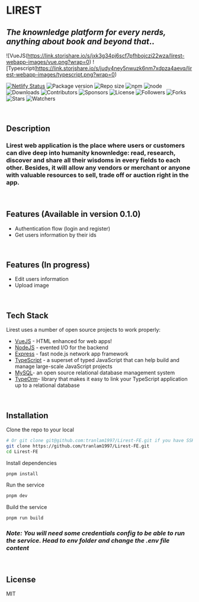 # LIREST
## _The knownledge platform for every nerds, anything about book and beyond that_..

![VueJS(https://link.storjshare.io/s/jxk3g34pj6scf7pfhbojczi22wza/lirest-webapp-images/vue.png?wrap=0)
![Typescript(https://link.storjshare.io/s/judy4ney5nwuzk6nm7xdpza4aevq/lirest-webapp-images/typescript.png?wrap=0)

[![Netlify Status](https://api.netlify.com/api/v1/badges/46c00e86-c275-47a2-8a2a-ba72e0c39860/deploy-status)](https://app.netlify.com/sites/lirest/deploys)
![Package version](https://img.shields.io/github/package-json/v/tranlam1997/Lirest-BE)
![Repo size](https://img.shields.io/github/repo-size/tranlam1997/Lirest-BE)
![npm](https://img.shields.io/npm/v/npm)
![node](https://img.shields.io/node/v/npm)
![Downloads](https://img.shields.io/github/downloads/tranlam1997/Lirest-BE/total)
![Contributors](https://img.shields.io/github/contributors/tranlam1997/Lirest-BE)
![Sponsors](https://img.shields.io/github/sponsors/tranlam1997)
![License](https://img.shields.io/github/license/tranlam1997/Lirest-BE)
![Followers](https://img.shields.io/github/followers/tranlam1997?style=social)
![Forks](https://img.shields.io/github/forks/tranlam1997/Lirest-BE?style=social)
![Stars](https://img.shields.io/github/stars/tranlam1997/Lirest-BE?style=social)
![Watchers](https://img.shields.io/github/watchers/tranlam1997/Lirest-BE?style=social)

<br>

## Description
### Lirest web application is the place where users or customers can dive deep into humanity knownledge: read, research, discover and share all their wisdoms in every fields to each other. Besides, it will allow any vendors or merchant or anyone with valuable resources to sell, trade off or auction right in the app.
<br>

## Features (Available in version 0.1.0)
- Authentication flow (login and register)
- Get users information by their ids

<br>

## Features (In progress)
- Edit users information
- Upload image

<br>

## Tech Stack

Lirest uses a number of open source projects to work properly:

- [VueJS] - HTML enhanced for web apps!
- [NodeJS] - evented I/O for the backend
- [Express] - fast node.js network app framework
- [TypeScript] - a superset of typed JavaScript that can help build and manage large-scale JavaScript projects
- [MySQL]-  an open source relational database management system
- [TypeOrm]- library that makes it easy to link your TypeScript application up to a relational database

<br>

## Installation

Clone the repo to your local

```sh
# Or git clone git@github.com:tranlam1997/Lirest-FE.git if you have SSH installed.
git clone https://github.com/tranlam1997/Lirest-FE.git
cd Lirest-FE
```
Install dependencies
```sh
pnpm install
```
Run the service
```sh
pnpm dev
```
Build the service
```sh
pnpm run build
```
### _Note: You will need some credentials config to be able to run the service. Head to **env** folder and change the **.env** file content_

<br>


## License

MIT

[//]: # (These are reference links used in the body of this note and get stripped out when the markdown processor does its job. There is no need to format nicely because it shouldn't be seen. Thanks SO - http://stackoverflow.com/questions/4823468/store-comments-in-markdown-syntax)

   [NodeJS]: <https://nodejs.org>
   [express]: <https://expressjs.com>
   [VueJS]: <https://vuejs.org/>
   [MySQL]: <https://www.mysql.com>
   [TypeOrm]: <https://typeorm.io>
   [TypeScript]: <https://www.typescriptlang.org>
